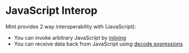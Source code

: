 # JavaScript Interop

Mint provides 2 way interoperability with \(JavaScript\):

* You can invoke arbitrary JavaScript by [inlining](javascript-interop.md)
* You can receive data back from JavaScript using [decode expressions](decoding-objects.md)

